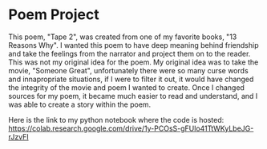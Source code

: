 # Poem Project

This poem, "Tape 2", was created from one of my favorite books, "13 Reasons Why". I wanted this poem to have deep meaning behind friendship and take the feelings from the narrator and project them on to the reader. This was not my original idea for the poem. My original idea was to take the movie, "Someone Great", unfortunately there were so many curse words and innapropriate situations, if I were to filter it out, it would have changed the integrity of the movie and poem I wanted to create. 
Once I changed sources for my poem, it became much easier to read and understand, and I was able to create a story within the poem. 

Here is the link to my python notebook where the code is hosted: https://colab.research.google.com/drive/1y-PCOsS-gFUlo41TtWKyLbeJG-rJzvFI
